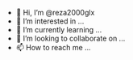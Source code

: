 - 👋 Hi, I’m @reza2000glx
- 👀 I’m interested in ...
- 🌱 I’m currently learning ...
- 💞️ I’m looking to collaborate on ...
- 📫 How to reach me ...

<!---
reza2000glx/reza2000glx is a ✨ special ✨ repository because its `README.md` (this file) appears on your GitHub profile.
You can click the Preview link to take a look at your changes.
--->
